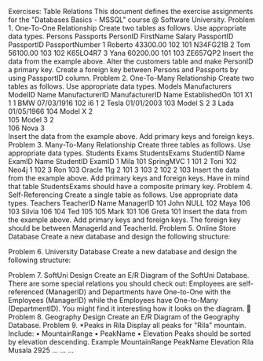 Exercises: Table Relations
This document defines the exercise assignments for the "Databases Basics - MSSQL" course @ Software University. 
Problem 1.	One-To-One Relationship
Create two tables as follows. Use appropriate data types.
Persons		Passports
PersonID	FirstName	Salary	PassportID		PassportID	PassportNumber
1  	Roberto                                            	43300.00	102		101	N34FG21B
2	Tom	56100.00	103		102	K65LO4R7
3	Yana	60200.00	101		103	ZE657QP2
Insert the data from the example above.
Alter the customers table and make PersonID a primary key. Create a foreign key between Persons and Passports by using PassportID column.
Problem 2.	One-To-Many Relationship
Create two tables as follows. Use appropriate data types.
Models		Manufacturers
ModelID	Name	ManufacturerID		ManufacturerID	Name	EstablishedOn
101	X1	1		1  	BMW	07/03/1916
102	i6	1		2	Tesla	01/01/2003
103	Model S	2		3	Lada	01/05/1966
104	Model X	2		
105	Model 3	2		
106	Nova	3		
Insert the data from the example above. Add primary keys and foreign keys.
Problem 3.	Many-To-Many Relationship
Create three tables as follows. Use appropriate data types.
Students		Exams		StudentsExams
StudentID	Name		ExamID	Name		StudentID	ExamID
1  	Mila                                      		101	SpringMVC		1	101
2	Toni		102	Neo4j		1	102
3	Ron		103	Oracle 11g		2	101
				3	103
				2	102
				2	103
Insert the data from the example above.
Add primary keys and foreign keys. Have in mind that table StudentsExams should have a composite primary key.
Problem 4.	Self-Referencing 
Create a single table as follows. Use appropriate data types.
Teachers
TeacherID	Name	ManagerID
101	John	NULL
102	Maya	106
103	Silvia	106
104	Ted	105
105	Mark	101
106	Greta	101
Insert the data from the example above. Add primary keys and foreign keys. The foreign key should be between ManagerId and TeacherId.
Problem 5.	Online Store Database
Create a new database and design the following structure:
 
Problem 6.	University Database
Create a new database and design the following structure:
 
Problem 7.	SoftUni Design
Create an E/R Diagram of the SoftUni Database. There are some special relations you should check out: Employees are self-referenced (ManagerID) and Departments have One-to-One with the Employees (ManagerID) while the Employees have One-to-Many (DepartmentID). You might find it interesting how it looks on the diagram. 
Problem 8.	Geography Design
Create an E/R Diagram of the Geography Database.
Problem 9.	*Peaks in Rila
Display all peaks for "Rila" mountain. Include:
•	MountainRange
•	PeakName
•	Elevation
Peaks should be sorted by elevation descending.
Example
MountainRange	PeakName	Elevation
Rila	Musala	2925
…	…	…



